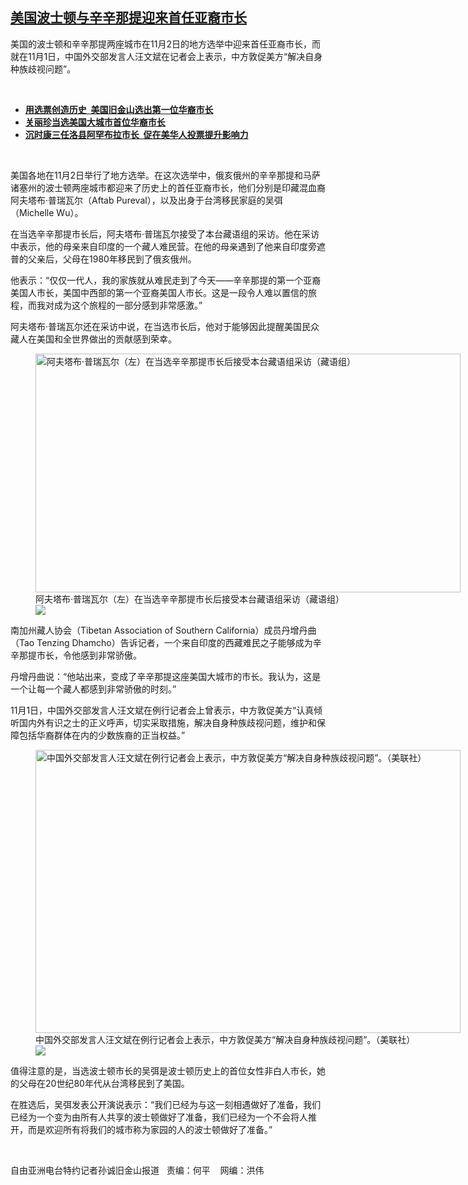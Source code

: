 <!--1636056960000-->
[美国波士顿与辛辛那提迎来首任亚裔市长](https://www.rfa.org/mandarin/yataibaodao/junshiwaijiao/sc2-11042021112412.html)
------

<p></p><p>美国的波士顿和辛辛那提两座城市在11月2日的地方选举中迎来首任亚裔市长，而就在11月1日，中国外交部发言人汪文斌在记者会上表示，中方敦促美方“解决自身种族歧视问题”。</p><p><br/></p><ul><li><a href="https://www.rfa.org/mandarin/guojishijiao/sf-11152011093219.html"><strong>用选票创造历史  美国旧金山选出第一位华裔市长</strong></a></li><li><strong><a href="https://www.rfa.org/mandarin/yataibaodao/ck-11122010110406.html">关丽珍当选美国大城市首位华裔市长</a></strong></li><li><strong><a href="https://www.rfa.org/mandarin/yataibaodao/gangtai/th-11272013095748.html">沉时康三任洛县阿罕布拉市长  促在美华人投票提升影响力</a></strong></li></ul><p><br/></p><p>美国各地在<span>11<span>月</span>2<span>日举行了地方选举。在这次选举中，俄亥俄州的辛辛那提和马萨诸塞州的波士顿两座城市都迎来了历史上的首任亚裔市长，他们分别是印藏混血裔阿夫塔布·普瑞瓦尔（</span>Aftab Pureval<span>），以及出身于台湾移民家庭的吴弭（</span>Michelle Wu<span>）。</span></span></p><p><span>在当选辛辛那提市长后，阿夫塔布·普瑞瓦尔接受了本台藏语组的采访。他在采访中表示，他的母亲来自印度的一个藏人难民营。在他的母亲遇到了他来自印度旁遮普的父亲后，父母在</span><span>1980<span>年移民到了俄亥俄州。</span></span></p><p><span>他表示：“仅仅一代人，我的家族就从难民走到了今天——辛辛那提的第一个亚裔美国人市长，美国中西部的第一个亚裔美国人市长。这是一段令人难以置信的旅程，而我对成为这个旅程的一部分感到非常感激。”</span></p><p><span>阿夫塔布·普瑞瓦尔还在采访中说，在当选市长后，他对于能够因此提醒美国民众藏人在美国和全世界做出的贡献感到荣幸。</span></p><p><span><figure class="image-richtext image-inline captioned" style="width:680px;"><img alt="阿夫塔布·普瑞瓦尔（左）在当选辛辛那提市长后接受本台藏语组采访（藏语组）" height="382" src="https://www.rfa.org/mandarin/yataibaodao/junshiwaijiao/sc2-11042021112412.html/m1104-sc1.jpg/@@images/eadd8b38-4e58-4bc2-bc11-eb3ad3a8fe52.jpeg" title="M1104-SC1.jpg" width="680"/><figcaption class="image-caption">阿夫塔布·普瑞瓦尔（左）在当选辛辛那提市长后接受本台藏语组采访（藏语组）</figcaption><small></small><div id="zoomattribute"><a data-caption="阿夫塔布·普瑞瓦尔（左）在当选辛辛那提市长后接受本台藏语组采访（藏语组）" data-fancybox="" href="https://www.rfa.org/mandarin/yataibaodao/junshiwaijiao/sc2-11042021112412.html/m1104-sc1.jpg" id="single_image" title="阿夫塔布·普瑞瓦尔（左）在当选辛辛那提市长后接受本台藏语组采访（藏语组）"><img src="/++plone++rfa-resources/img/icon-zoom.png"/></a></div></figure></span></p><p><span>南加州藏人协会（</span><span>Tibetan Association of Southern California<span>）成员丹增丹曲（</span>Tao Tenzing Dhamcho<span>）告诉记者，一个来自印度的西藏难民之子能够成为辛辛那提市长，令他感到非常骄傲。</span></span></p><p><span>丹增丹曲说：“他站出来，变成了辛辛那提这座美国大城市的市长。我认为，这是一个让每一个藏人都感到非常骄傲的时刻。”</span></p><p><span>11<span>月</span>1<span>日，中国外交部发言人汪文斌在例行记者会上曾表示，中方敦促美方“认真倾听国内外有识之士的正义呼声，切实采取措施，解决自身种族歧视问题，维护和保障包括华裔群体在内的少数族裔的正当权益。”</span></span></p><p><span><span><figure class="image-richtext image-inline captioned" style="width:680px;"><img alt="中国外交部发言人汪文斌在例行记者会上表示，中方敦促美方“解决自身种族歧视问题”。（美联社）" height="453" src="https://www.rfa.org/mandarin/yataibaodao/junshiwaijiao/sc2-11042021112412.html/sc1104l.jpg/@@images/b5139d5d-3ba2-47f3-8203-2831ef136016.jpeg" title="sc1104l.jpg" width="680"/><figcaption class="image-caption">中国外交部发言人汪文斌在例行记者会上表示，中方敦促美方“解决自身种族歧视问题”。（美联社）</figcaption><small></small><div id="zoomattribute"><a data-caption="中国外交部发言人汪文斌在例行记者会上表示，中方敦促美方“解决自身种族歧视问题”。（美联社）" data-fancybox="" href="https://www.rfa.org/mandarin/yataibaodao/junshiwaijiao/sc2-11042021112412.html/sc1104l.jpg" id="single_image" title="中国外交部发言人汪文斌在例行记者会上表示，中方敦促美方“解决自身种族歧视问题”。（美联社）"><img src="/++plone++rfa-resources/img/icon-zoom.png"/></a></div></figure></span></span></p><p><span>值得注意的是，当选波士顿市长的吴弭是波士顿历史上的首位女性非白人市长，她的父母在</span><span>20<span>世纪</span>80<span>年代从台湾移民到了美国。</span></span></p><p><span>在胜选后，吴弭发表公开演说表示：“我们已经为与这一刻相遇做好了准备，我们已经为一个变为由所有人共享的波士顿做好了准备，我们已经为一个不会将人推开，而是欢迎所有将我们的城市称为家园的人的波士顿做好了准备。”</span></p><p><br/></p><p><span>自由亚洲电台特约记者孙诚旧金山报道   责编：何平    网编：洪伟<br/></span></p>
